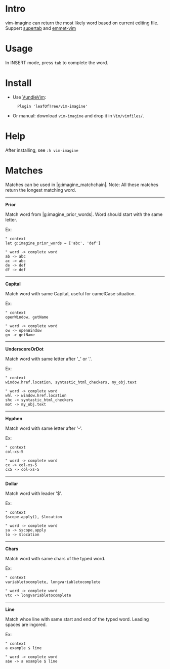 # Intro

vim-imagine can return the most likely word based on current editing file. Suppert [supertab](https://github.com/ervandew/supertab) and [emmet-vim](https://github.com/mattn/emmet-vim)

# Usage

In INSERT mode, press `tab` to complete the word.

# Install

- Use [VundleVim](https://github.com/VundleVim/Vundle.vim): 

        Plugin 'leafOfTree/vim-imagine'

- Or manual: download `vim-imagine` and drop it in `Vim/vimfiles/`.

# Help 
After installing, see `:h vim-imagine`
# Matches

Matches can be used in |g:imagine_matchchain|.
Note: All these matches return the longest matching word.

---------------------------------------------------------------------------

**Prior**                                           

Match word from |g:imagine_prior_words|. Word should start with the same
letter.

Ex:

    " context
    let g:imagine_prior_words = ['abc', 'def']

    " word -> complete word
    ab -> abc
    ac -> abc
    de -> def
    df -> def

---------------------------------------------------------------------------

**Capital**                                         

Match word with same Capital, useful for camelCase situation.

Ex:

    " context
    openWindow, getName

    " word -> complete word
    ow -> openWindow
    gn -> getName
    

---------------------------------------------------------------------------

**UnderscoreOrDot**                                 

Match word with same letter after '_' or '.'.

Ex:

    " context
    window.href.location, syntastic_html_checkers, my_obj.text

    " word -> complete word
    whl -> window.href.location
    shc -> syntastic_html_checkers
    mot -> my_obj.text

---------------------------------------------------------------------------

**Hyphen**                                          

Match word with same letter after '-'.

Ex:

    " context
    col-xs-5

    " word -> complete word
    cx -> col-xs-5
    cx5 -> col-xs-5

---------------------------------------------------------------------------

**Dollar**                                          

Match word with leader '$'.

Ex:

    " context
    $scope.apply(), $location

    " word -> complete word
    sa -> $scope.apply
    lo -> $location

---------------------------------------------------------------------------

**Chars**                                           

Match word with same chars of the typed word.

Ex:

    " context
    variabletocomplete, longvariabletocomplete

    " word -> complete word
    vtc -> longvariabletocomplete

---------------------------------------------------------------------------

**Line**                                            

Match whoe line with same start and end of the typed word. Leading spaces 
are ingored.

Ex:

    " context
    a example $ line

    " word -> complete word
    a$e -> a example $ line
